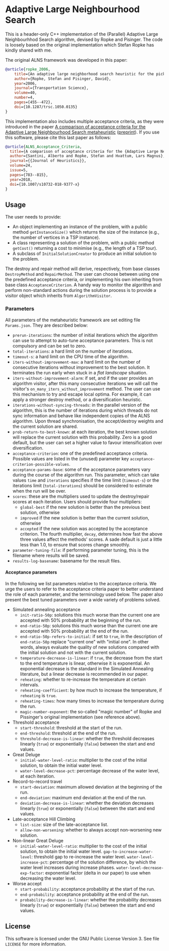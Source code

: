 # Adaptive Large Neighbourhood Search

This is a header-only C++ implementation of the (Parallel) Adaptive Large Neighbourhhod Search algorithm, devised by Ropke and Pisinger.
The code is loosely based on the original implementation which Stefan Ropke has kindly shared with me.

The original ALNS framework was developed in this paper:

```bib
@article{ropke_2006,
    title={An adaptive large neighborhood search heuristic for the pickup and delivery problem with time windows},
    author={Ropke, Stefan and Pisinger, David},
    year=2006,
    journal={Transportation Science},
    volume=40,
    number=4,
    pages={455--472},
    doi={10.1287/trsc.1050.0135}
}
```

This implementation also includes multiple acceptance criteria, as they were introduced in the paper [A comparison of acceptance criteria for the Adaptive Large Neighbourhood Search metaheuristic](https://link.springer.com/article/10.1007/s10732-018-9377-x) ([preprint](https://santini.in/files/papers/santini-ropke-hvattum-2017.pdf)).
If you use this software, please cite this last paper as follows:

```bib
@article{ALNS_Acceptance_Criteria,
  title={A comparison of acceptance criteria for the {Adaptive Large Neighbourhood Search} metaheuristic},
  author={Santini, Alberto and Ropke, Stefan and Hvattum, Lars Magnus},
  journal={{Journal of Heuristics}},
  volume=24,
  issue=5,
  pages={783--815},
  year=2018,
  doi={10.1007/s10732-018-9377-x}
}
```

## Usage

The user needs to provide:

* An object implementing an instance of the problem, with a public method `getInstanceSize()` which returns the size of the instance (e.g., the number of vertices in a TSP instance).
* A class representing a solution of the problem, with a public method `getCost()` returning a cost to minimise (e.g., the length of a TSP tour).
* A subclass of `InitialSolutionCreator` to produce an initial solution to the problem.

The destroy and repair method will derive, respectively, from base classes `DestroyMethod` and `RepairMethod`.
The user can choose between using one the predefined acceptance criteria, or implementing his own inheriting from base class `AcceptanceCriterion`.
A handy way to monitor the algorithm and perform non-standard actions during the solution process is to provide a visitor object which inherits from `AlgorithmVisitor`.

### Parameters

All parameters of the metaheuristic framework are set editing file `Params.json`.
They are described below:

* `prerun-iterations`: the number of initial iterations which the algorithm can use to attempt to auto-tune acceptance parameters. This is not compulsory and can be set to zero.
* `total-iterations`: a hard limit on the number of iterations.
* `timeout-s`: a hard limit on the CPU time of the algorithm.
* `iters-without-improvement-max`: a hard limit on the number of consecutive iterations without improvement to the best solution. It terminates the run early when stuck in a *flat landscape* situation.
* `iters-without-improvement-alarm`: if set, and if the user provides an algorithm visitor, after this many consecutive iterations we will call the visitor's `on_many_iters_without_improvement` method. The user can use this mechanism to try and escape local optima. For example, it can apply a stronger destroy method, or a diversification heuristic.
* `iterations-without-syncing-threads`: in the parallel version of the algorithm, this is the number of iterations during which threads do not sync information and behave like independent copies of the ALNS algorithm. Upon thread synchronisation, the accept/destroy weights and the current solution are shared.
* `prob-return-to-best-known`: at each iteration, the best known solution will replace the current solution with this probability. Zero is a good default, but the user can set a higher value to favour intensification over diversification.
* `acceptance-criterion`: one of the predefined acceptance criteria. Possible values are listed in the (unused) parameter key `acceptance-criterion-possible-values`.
* `acceptance-params-base`: some of the acceptance parameters vary during the course of the algorithm run. This parameter, which can take values `time` and `iterations` specifies if the time limit (`timeout-s`) or the iterations limit (`total-iterations`) should be considered to estimate when the run will be over.
* `scores`: these are the multipliers used to update the destroy/repair scores at each iteration. Users should provide four multipliers:
    * `global-best` if the new solution is better than the previous best solution, otherwise
    * `improved` if the new solution is better than the current solution, otherwise
    * `accepted` if the new solution was accepted by the acceptance criterion.
The fourth multiplier, `decay`, determines how fast the above three values affect the methods' scores.
A sade default is just a little less than 1.0, to ensure that scores change smoothly.
* `parameter-tuning-file`: if performing parameter tuning, this is the filename where results will be saved.
* `results-log-basename`: basename for the result files.

#### Acceptance parameters

In the following we list parameters relative to the acceptance criteria.
We urge the users to refer to the acceptance criteria paper to better understand the role of each parameter, and the terminology used below.
The paper also present the best tuned parameters over a wide variety of problems solved.

* Simulated annealing acceptance
    * `init-ratio-50p`: solutions this much worse than the current one are accepted with 50% probability at the beginning of the run.
    * `end-ratio-50p`: solutions this much worse than the current one are accepted with 50% probability at the end of the run.
    * `end-ratio-50p-refers-to-initial`: if set to `true`, in the description of `end-ratio-50p` replace "current one" with "initial one". In other words, always evaluate the quality of new solutions compared with the initial solution and not with the current solution.
    * `temperature-decrease-is-linear`: if `true`, the decrease from the start to the end temperature is linear, otherwise it is exponential. An exponential decrease is the standard in the Simulated Annealing literature, but a linear decrease is recommended in our paper.
    * `reheating`: whether to re-increase the temperature at certain intervals.
    * `reheating-coefficient`: by how much to increase the temperature, if `reheating` is `true`.
    * `reheating-times`: how many times to increase the temperature during the run.
    * `magic-number-exponent`: the so-called "magic number" of Ropke and Pissinger's original implementation (see reference above).
* Threshold acceptance
    * `start-threshold`: threshold at the start of the run.
    * `end-threshold`: threshold at the end of the run.
    * `threshold-decrease-is-linear`: whether the threshold decreases linearly (`true`) or exponentially (`false`) between the start and end values.
* Great Deluge
    * `initial-water-level-ratio`: multiplier to the cost of the initial solution, to obtain the initial water level.
    * `water-level-decrease-pct`: percentage decrease of the water level, at each iteration.
* Record-to-record travel
    * `start-deviation`: maximum allowed deviation at the beginning of the run.
    * `end-deviation`: maximum end deviation at the end of the run.
    * `deviation-decrease-is-linear`: whether the deviation decreases linearly (`true`) or exponentially (`false`) between the start and end values.
* Late-acceptance Hill Climbing
    * `list-size`: size of the late-acceptance list.
    * `allow-non-worsening`: whether to always accept non-worsening new solution.
* Non-linear Great Deluge
    * `initial-water-level-ratio`: multiplier to the cost of the initial solution, to obtain the initial water level.
      `gap-to-increase-water-level`: threshold gap to re-increase the water level.
      `water-level-increase-pct`: percentage of the solution difference, by which the water level increases during increase phases.
      `water-level-decrease-exp-factor`: exponential factor (delta in our paper) to use when decreasing the water level.
* Worse accept
    * `start-probability`: acceptance probability at the start of the run.
    * `end-probability`: acceptance probability at the end of the run.
    * `probability-decrease-is-linear`: whether the probability decreases linearly (`true`) or exponentially (`false`) between the start and end values.

## License

This software is licensed under the GNU Public License Version 3. See file `LICENSE` for more information.
